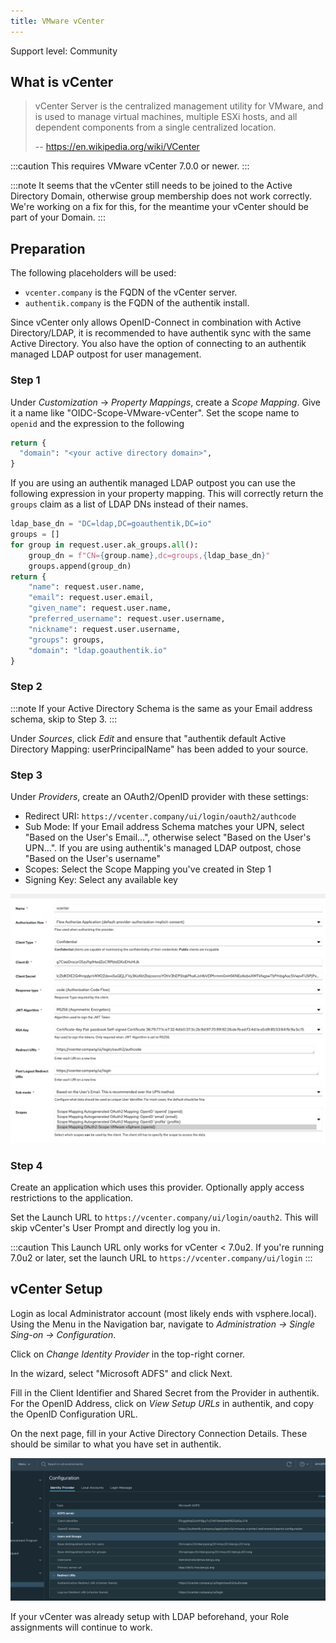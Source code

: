 ```yaml
---
title: VMware vCenter
---
```


<span class="badge badge--secondary">Support level: Community</span>

## What is vCenter

> vCenter Server is the centralized management utility for VMware, and is used to manage virtual machines, multiple ESXi hosts, and all dependent components from a single centralized location.
>
> -- https://en.wikipedia.org/wiki/VCenter

:::caution
This requires VMware vCenter 7.0.0 or newer.
:::

:::note
It seems that the vCenter still needs to be joined to the Active Directory Domain, otherwise group membership does not work correctly. We're working on a fix for this, for the meantime your vCenter should be part of your Domain.
:::

## Preparation

The following placeholders will be used:

-   `vcenter.company` is the FQDN of the vCenter server.
-   `authentik.company` is the FQDN of the authentik install.

Since vCenter only allows OpenID-Connect in combination with Active Directory/LDAP, it is recommended to have authentik sync with the same Active Directory. You also have the option of connecting to an authentik managed LDAP outpost for user management.

### Step 1

Under _Customization_ -> _Property Mappings_, create a _Scope Mapping_. Give it a name like "OIDC-Scope-VMware-vCenter". Set the scope name to `openid` and the expression to the following

```python
return {
  "domain": "<your active directory domain>",
}
```

If you are using an authentik managed LDAP outpost you can use the following expression in your property mapping. This will correctly return the `groups` claim as a list of LDAP DNs instead of their names.

```python
ldap_base_dn = "DC=ldap,DC=goauthentik,DC=io"
groups = []
for group in request.user.ak_groups.all():
    group_dn = f"CN={group.name},dc=groups,{ldap_base_dn}"
    groups.append(group_dn)
return {
    "name": request.user.name,
    "email": request.user.email,
    "given_name": request.user.name,
    "preferred_username": request.user.username,
    "nickname": request.user.username,
    "groups": groups,
    "domain": "ldap.goauthentik.io"
}
```

### Step 2

:::note
If your Active Directory Schema is the same as your Email address schema, skip to Step 3.
:::

Under _Sources_, click _Edit_ and ensure that "authentik default Active Directory Mapping: userPrincipalName" has been added to your source.

### Step 3

Under _Providers_, create an OAuth2/OpenID provider with these settings:

-   Redirect URI: `https://vcenter.company/ui/login/oauth2/authcode`
-   Sub Mode: If your Email address Schema matches your UPN, select "Based on the User's Email...", otherwise select "Based on the User's UPN...". If you are using authentik's managed LDAP outpost, chose "Based on the User's username"
-   Scopes: Select the Scope Mapping you've created in Step 1
-   Signing Key: Select any available key

![](./img/vmwarecenter-01.png)

### Step 4

Create an application which uses this provider. Optionally apply access restrictions to the application.

Set the Launch URL to `https://vcenter.company/ui/login/oauth2`. This will skip vCenter's User Prompt and directly log you in.

:::caution
This Launch URL only works for vCenter < 7.0u2. If you're running 7.0u2 or later, set the launch URL to `https://vcenter.company/ui/login`
:::

## vCenter Setup

Login as local Administrator account (most likely ends with vsphere.local). Using the Menu in the Navigation bar, navigate to _Administration -> Single Sing-on -> Configuration_.

Click on _Change Identity Provider_ in the top-right corner.

In the wizard, select "Microsoft ADFS" and click Next.

Fill in the Client Identifier and Shared Secret from the Provider in authentik. For the OpenID Address, click on _View Setup URLs_ in authentik, and copy the OpenID Configuration URL.

On the next page, fill in your Active Directory Connection Details. These should be similar to what you have set in authentik.

![](./img/vmwarecenter-02.png)

If your vCenter was already setup with LDAP beforehand, your Role assignments will continue to work.
